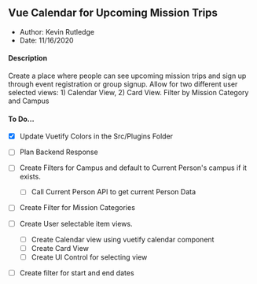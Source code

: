 ## Vue Calendar for Upcoming Mission Trips
 * Author: Kevin Rutledge
 * Date: 11/16/2020

#### Description
Create a place where people can see upcoming mission trips and sign up through event registration or group signup. Allow for two different user selected views: 1) Calendar View, 2) Card View.  Filter by Mission Category and Campus

#### To Do...
  * [x] Update Vuetify Colors in the Src/Plugins Folder
  * [ ] Plan Backend Response
  * [ ] Create Filters for Campus and default to Current Person's campus if it exists.
    * [ ] Call Current Person API to get current Person Data
  * [ ] Create Filter for Mission Categories
  * [ ] Create User selectable item views.
    * [ ] Create Calendar view using vuetify calendar component
    * [ ] Create Card View
    * [ ] Create UI Control for selecting view
  * [ ] Create filter for start and end dates


